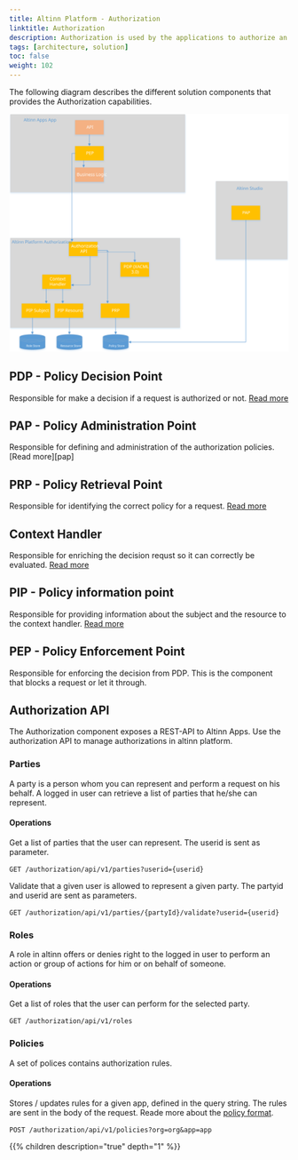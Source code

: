 ```yaml
---
title: Altinn Platform - Authorization
linktitle: Authorization
description: Authorization is used by the applications to authorize an action requested by the logged in user on a given resource and to retreive policy information.
tags: [architecture, solution]
toc: false
weight: 102
---
```


The following diagram describes the different solution components that provides the Authorization capabilities.

![Authorization Solution components](authorization_solution_components.svg "Authorization solution components")


## PDP - Policy Decision Point

Responsible for make a decision if a request is authorized or not. [Read more](pdp)

## PAP - Policy Administration Point

Responsible for defining and administration of the authorization policies. [Read more][pap]

## PRP - Policy Retrieval Point

Responsible for identifying the correct policy for a request. [Read more](prp)

## Context Handler

Responsible for enriching the decision requst so it can correctly be evaluated. [Read more](contexthandler)

## PIP - Policy information point

Responsible for providing information about the subject and the resource to the context handler. [Read more](pip)

## PEP - Policy Enforcement Point

Responsible for enforcing the decision from PDP. This is the component that blocks a request or let it through.


## Authorization API
The Authorization component exposes a REST-API to Altinn Apps.
Use the authorization API to manage authorizations in altinn platform.

### Parties
A party is a person whom  you can represent and perform a request on his behalf. A logged in user can retrieve a list of parties that he/she can represent.

#### Operations

Get a list of parties that the user can represent. The userid is sent as parameter.

```http
GET /authorization/api/v1/parties?userid={userid}
```

Validate that a given user is allowed to represent a given party. The partyid and userid are sent as parameters.

```http
GET /authorization/api/v1/parties/{partyId}/validate?userid={userid}
```

### Roles
A role in altinn offers or denies right to the logged in user to perform an action or group of actions for him or on behalf of someone. 

#### Operations
Get a list of roles that the user can perform for the selected party.

```http
GET /authorization/api/v1/roles
```

### Policies
A set of polices contains authorization rules. 

#### Operations
Stores / updates rules for a given app, defined in the query string.
The rules are sent in the body of the request. Reade more about the [policy format](prp).

```http
POST /authorization/api/v1/policies?org=org&app=app
```

{{% children description="true" depth="1" %}}